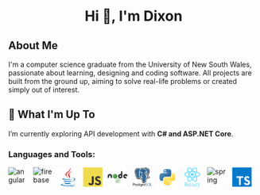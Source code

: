 <h1 align="center">Hi 👋, I'm Dixon</h1>

## About Me
I'm a computer science graduate from the University of New South Wales, passionate about learning, designing and coding software. All projects are built from the ground up, aiming to solve real-life problems or created simply out of interest.

## 🌱 What I'm Up To
I’m currently exploring API development with **C# and ASP.NET Core**.

<h3 align="left">Languages and Tools:</h3>
<img src="https://angular.io/assets/images/logos/angular/angular.svg" alt="angular" width="40" height="40" align="left" style="padding-right:10px;"/>
<img src="https://www.vectorlogo.zone/logos/firebase/firebase-icon.svg" alt="firebase" width="40" height="40" align="left" style="padding-right:10px;"/>
<img src="https://raw.githubusercontent.com/devicons/devicon/master/icons/java/java-original.svg" alt="java" width="40" height="40" align="left" style="padding-right:10px;"/>
<img src="https://raw.githubusercontent.com/devicons/devicon/master/icons/javascript/javascript-original.svg" alt="javascript" width="40" height="40" align="left" style="padding-right:10px;"/>
<img src="https://raw.githubusercontent.com/devicons/devicon/master/icons/nodejs/nodejs-original-wordmark.svg" alt="nodejs" width="40" height="40" align="left" style="padding-right:10px;"/>
<img src="https://raw.githubusercontent.com/devicons/devicon/master/icons/postgresql/postgresql-original-wordmark.svg" alt="postgresql" width="40" height="40" align="left" style="padding-right:10px;"/>
<img src="https://raw.githubusercontent.com/devicons/devicon/master/icons/python/python-original.svg" alt="python" width="40" height="40" align="left" style="padding-right:10px;"/>
<img src="https://raw.githubusercontent.com/devicons/devicon/master/icons/react/react-original-wordmark.svg" alt="react" width="40" height="40" align="left" style="padding-right:10px;"/>
<img src="https://www.vectorlogo.zone/logos/springio/springio-icon.svg" alt="spring" width="40" height="40" align="left" style="padding-right:10px;"/>
<img src="https://raw.githubusercontent.com/devicons/devicon/master/icons/typescript/typescript-original.svg" alt="typescript" width="40" height="40" align="left" style="padding-right:10px;"/>

